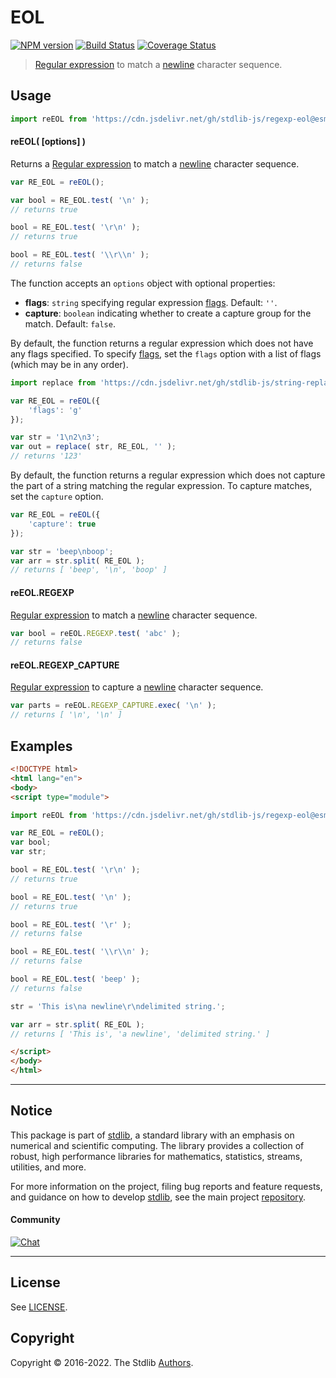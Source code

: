 <!--

@license Apache-2.0

Copyright (c) 2018 The Stdlib Authors.

Licensed under the Apache License, Version 2.0 (the "License");
you may not use this file except in compliance with the License.
You may obtain a copy of the License at

   http://www.apache.org/licenses/LICENSE-2.0

Unless required by applicable law or agreed to in writing, software
distributed under the License is distributed on an "AS IS" BASIS,
WITHOUT WARRANTIES OR CONDITIONS OF ANY KIND, either express or implied.
See the License for the specific language governing permissions and
limitations under the License.

-->

# EOL

[![NPM version][npm-image]][npm-url] [![Build Status][test-image]][test-url] [![Coverage Status][coverage-image]][coverage-url] <!-- [![dependencies][dependencies-image]][dependencies-url] -->

> [Regular expression][mdn-regexp] to match a [newline][newline] character sequence.



<section class="usage">

## Usage

```javascript
import reEOL from 'https://cdn.jsdelivr.net/gh/stdlib-js/regexp-eol@esm/index.mjs';
```

#### reEOL( \[options] )

Returns a [Regular expression][mdn-regexp] to match a [newline][newline] character sequence. 

```javascript
var RE_EOL = reEOL();

var bool = RE_EOL.test( '\n' );
// returns true

bool = RE_EOL.test( '\r\n' );
// returns true

bool = RE_EOL.test( '\\r\\n' );
// returns false
```

The function accepts an `options` object with optional properties:

-   **flags**: `string` specifying regular expression [flags][mdn-regexp-flags]. Default: `''`.
-   **capture**: `boolean` indicating whether to create a capture group for the match. Default: `false`.

By default, the function returns a regular expression which does not have any flags specified. To specify [flags][mdn-regexp-flags], set the `flags` option with a list of flags (which may be in any order).

```javascript
import replace from 'https://cdn.jsdelivr.net/gh/stdlib-js/string-replace@esm/index.mjs';

var RE_EOL = reEOL({
    'flags': 'g'
});

var str = '1\n2\n3';
var out = replace( str, RE_EOL, '' );
// returns '123'
```

By default, the function returns a regular expression which does not capture the part of a string matching the regular expression. To capture matches, set the `capture` option.

```javascript
var RE_EOL = reEOL({
    'capture': true
});

var str = 'beep\nboop';
var arr = str.split( RE_EOL );
// returns [ 'beep', '\n', 'boop' ]
```

#### reEOL.REGEXP

[Regular expression][mdn-regexp] to match a [newline][newline] character sequence. 

```javascript
var bool = reEOL.REGEXP.test( 'abc' );
// returns false
```

#### reEOL.REGEXP_CAPTURE

[Regular expression][mdn-regexp] to capture a [newline][newline] character sequence. 

```javascript
var parts = reEOL.REGEXP_CAPTURE.exec( '\n' );
// returns [ '\n', '\n' ]
```

</section>

<!-- /.usage -->

<section class="examples">

## Examples

<!-- eslint no-undef: "error" -->

```html
<!DOCTYPE html>
<html lang="en">
<body>
<script type="module">

import reEOL from 'https://cdn.jsdelivr.net/gh/stdlib-js/regexp-eol@esm/index.mjs';

var RE_EOL = reEOL();
var bool;
var str;

bool = RE_EOL.test( '\r\n' );
// returns true

bool = RE_EOL.test( '\n' );
// returns true

bool = RE_EOL.test( '\r' );
// returns false

bool = RE_EOL.test( '\\r\\n' );
// returns false

bool = RE_EOL.test( 'beep' );
// returns false

str = 'This is\na newline\r\ndelimited string.';

var arr = str.split( RE_EOL );
// returns [ 'This is', 'a newline', 'delimited string.' ]

</script>
</body>
</html>
```

</section>

<!-- /.examples -->

<!-- Section for related `stdlib` packages. Do not manually edit this section, as it is automatically populated. -->

<section class="related">

</section>

<!-- /.related -->

<!-- Section for all links. Make sure to keep an empty line after the `section` element and another before the `/section` close. -->


<section class="main-repo" >

* * *

## Notice

This package is part of [stdlib][stdlib], a standard library with an emphasis on numerical and scientific computing. The library provides a collection of robust, high performance libraries for mathematics, statistics, streams, utilities, and more.

For more information on the project, filing bug reports and feature requests, and guidance on how to develop [stdlib][stdlib], see the main project [repository][stdlib].

#### Community

[![Chat][chat-image]][chat-url]

---

## License

See [LICENSE][stdlib-license].


## Copyright

Copyright &copy; 2016-2022. The Stdlib [Authors][stdlib-authors].

</section>

<!-- /.stdlib -->

<!-- Section for all links. Make sure to keep an empty line after the `section` element and another before the `/section` close. -->

<section class="links">

[npm-image]: http://img.shields.io/npm/v/@stdlib/regexp-eol.svg
[npm-url]: https://npmjs.org/package/@stdlib/regexp-eol

[test-image]: https://github.com/stdlib-js/regexp-eol/actions/workflows/test.yml/badge.svg?branch=main
[test-url]: https://github.com/stdlib-js/regexp-eol/actions/workflows/test.yml?query=branch:main

[coverage-image]: https://img.shields.io/codecov/c/github/stdlib-js/regexp-eol/main.svg
[coverage-url]: https://codecov.io/github/stdlib-js/regexp-eol?branch=main

<!--

[dependencies-image]: https://img.shields.io/david/stdlib-js/regexp-eol.svg
[dependencies-url]: https://david-dm.org/stdlib-js/regexp-eol/main

-->

[chat-image]: https://img.shields.io/gitter/room/stdlib-js/stdlib.svg
[chat-url]: https://gitter.im/stdlib-js/stdlib/

[stdlib]: https://github.com/stdlib-js/stdlib

[stdlib-authors]: https://github.com/stdlib-js/stdlib/graphs/contributors

[umd]: https://github.com/umdjs/umd
[es-module]: https://developer.mozilla.org/en-US/docs/Web/JavaScript/Guide/Modules

[deno-url]: https://github.com/stdlib-js/regexp-eol/tree/deno
[umd-url]: https://github.com/stdlib-js/regexp-eol/tree/umd
[esm-url]: https://github.com/stdlib-js/regexp-eol/tree/esm

[stdlib-license]: https://raw.githubusercontent.com/stdlib-js/regexp-eol/main/LICENSE

[mdn-regexp]: https://developer.mozilla.org/en-US/docs/Web/JavaScript/Guide/Regular_Expressions

[mdn-regexp-flags]: https://developer.mozilla.org/en-US/docs/Web/JavaScript/Guide/Regular_Expressions#advanced_searching_with_flags_2

[newline]: https://en.wikipedia.org/wiki/Newline

</section>

<!-- /.links -->
